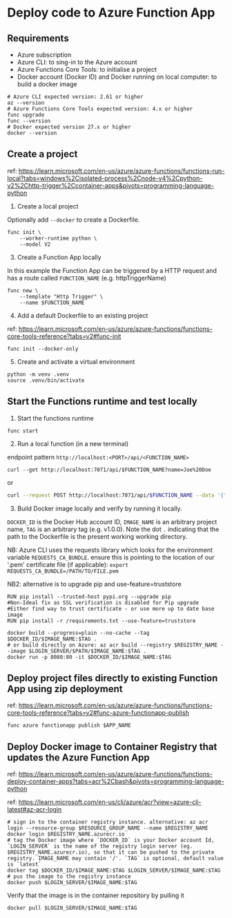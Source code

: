 # Deploy code to Azure Function App


## Requirements

* Azure subscription
* Azure CLI: to sing-in to the Azure account
* Azure Functions Core Tools: to initialise a project
* Docker account (Docker ID) and Docker running on local computer: to build a docker image

```shell
# Azure CLI expected version: 2.61 or higher
az --version
# Azure Functions Core Tools expected version: 4.x or higher
func upgrade
func --version
# Docker expected version 27.x or higher
docker --version
```

## Create a project

ref: https://learn.microsoft.com/en-us/azure/azure-functions/functions-run-local?tabs=windows%2Cisolated-process%2Cnode-v4%2Cpython-v2%2Chttp-trigger%2Ccontainer-apps&pivots=programming-language-python


1. Create a local project 

Optionally add `--docker` to create a Dockerfile.

```shell
func init \ 
    --worker-runtime python \ 
    --model V2
```

3. Create a Function App locally

In this example the Function App can be triggered by a HTTP request and has a route called `FUNCTION_NAME` (e.g. httpTriggerName)

```shell
func new \ 
    --template "Http Trigger" \ 
    --name $FUNCTION_NAME
```

4. Add a default Dockerfile to an existing project

ref: https://learn.microsoft.com/en-us/azure/azure-functions/functions-core-tools-reference?tabs=v2#func-init

```shell
func init --docker-only
```

5. Create and activate a virtual environment

```shell
python -m venv .venv
source .venv/bin/activate
```


## Start the Functions runtime and test locally


1. Start the functions runtime
```shell
func start
```

2. Run a local function (in a new terminal)

endpoint pattern `http://localhost:<PORT>/api/<FUNCTION_NAME>`

```shell
curl --get http://localhost:7071/api/$FUNCTION_NAME?name=Joe%20Doe
```

or

```bash
curl --request POST http://localhost:7071/api/$FUNCTION_NAME --data '{"name":"Joe Doe"}'
```

3. Build Docker image locally and verify by running it locally. 

`DOCKER_ID` is the Docker Hub account ID, `IMAGE_NAME` is an arbitrary project name, `TAG` is an arbitrary tag (e.g. v1.0.0). Note the dot `.` indicating that the path to the Dockerfile is the present working working directory.

NB: Azure CLI uses the requests library which looks for the environment variable `REQUESTS_CA_BUNDLE`. ensure this is pointing to the location of our '.pem' certificate file (if applicable): `export REQUESTS_CA_BUNDLE=/PATH/TO/FILE.pem`

NB2: alternative is to upgrade pip and use-feature=truststore

```shell
RUN pip install --trusted-host pypi.org --upgrade pip 
#Non-Ideal fix as SSL verification is disabled for Pip upgrade
#Either find way to trust certificate - or use more up to date base image
RUN pip install -r /requirements.txt --use-feature=truststore
```

```shell
docker build --progress=plain --no-cache --tag $DOCKER_ID/$IMAGE_NAME:$TAG .
# or build directly on Azure: az acr build --registry $REGISTRY_NAME --image $LOGIN_SERVER/$PATH/$IMAGE_NAME:$TAG .
docker run -p 8080:80 -it $DOCKER_ID/$IMAGE_NAME:$TAG
```

## Deploy project files directly to existing Function App using zip deployment

ref: https://learn.microsoft.com/en-us/azure/azure-functions/functions-core-tools-reference?tabs=v2#func-azure-functionapp-publish

```shell
func azure functionapp publish $APP_NAME
```

## Deploy Docker image to Container Registry that updates the Azure Function App

ref: https://learn.microsoft.com/en-us/azure/azure-functions/functions-deploy-container-apps?tabs=acr%2Cbash&pivots=programming-language-python

ref: https://learn.microsoft.com/en-us/cli/azure/acr?view=azure-cli-latest#az-acr-login

```shell
# sign in to the container registry instance. alternative: az acr login --resource-group $RESOURCE_GROUP_NAME --name $REGISTRY_NAME
docker login $REGISTRY_NAME.azurecr.io
# tag the Docker image where `DOCKER_ID` is your Docker account Id, `LOGIN_SERVER` is the name of the registry login server (eg. $REGISTRY_NAME.azurecr.io), so that it can be pushed to the private registry. IMAGE_NAME may contain '/'. `TAG` is optional, default value is `latest`
docker tag $DOCKER_ID/$IMAGE_NAME:$TAG $LOGIN_SERVER/$IMAGE_NAME:$TAG
# pus the image to the registry instance
docker push $LOGIN_SERVER/$IMAGE_NAME:$TAG
```

Verify that the image is in the container repository by pulling it

```shell
docker pull $LOGIN_SERVER/$IMAGE_NAME:$TAG
```
